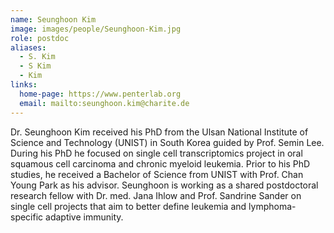 ```yaml
---
name: Seunghoon Kim
image: images/people/Seunghoon-Kim.jpg
role: postdoc
aliases:
  - S. Kim
  - S Kim
  - Kim
links:
  home-page: https://www.penterlab.org
  email: mailto:seunghoon.kim@charite.de
---
```


Dr. Seunghoon Kim received his PhD from the Ulsan National Institute of Science and Technology (UNIST) in South Korea
guided by Prof. Semin Lee. During his PhD he focused on single cell transcriptomics project in oral squamous cell carcinoma
and chronic myeloid leukemia. 
Prior to his PhD studies, he received a Bachelor of Science from UNIST with Prof. Chan Young Park as his advisor. 
Seunghoon is working as a shared postdoctoral research fellow with Dr. med. Jana Ihlow and Prof. Sandrine Sander 
on single cell projects that aim to better define leukemia and lymphoma-specific adaptive immunity. 
